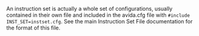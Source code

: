 An instruction set is actually a whole set of configurations, usually contained in their own file and included in the avida.cfg file with <code>#include INST_SET=instset.cfg</code>.  See the main Instruction Set File documentation for the format of this file.
